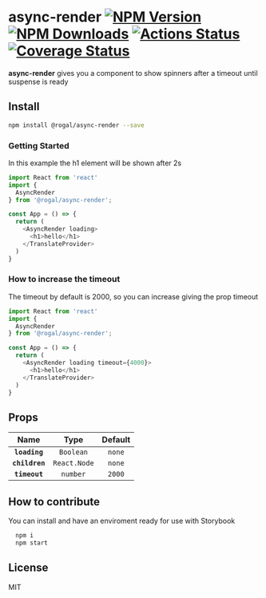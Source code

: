 # async-render [![NPM Version](https://img.shields.io/npm/v/@rogal/async-render.svg)](https://www.npmjs.com/package/@rogal/async-render) [![NPM Downloads](https://img.shields.io/npm/dm/@rogal/async-render.svg)](https://www.npmjs.com/package/async-render) [![Actions Status](https://github.com/gabrielseco/async-render/workflows/tests/badge.svg)](https://github.com/gabrielseco/async-render/actions) [![Coverage Status](https://coveralls.io/repos/github/gabrielseco/async-render/badge.svg?branch=master)](https://coveralls.io/github/gabrielseco/async-render?branch=master)

**async-render** gives you a component to show spinners after a timeout until suspense is ready

## Install

```sh
npm install @rogal/async-render --save
```

### Getting Started

In this example the h1 element will be shown after 2s

```js
import React from 'react'
import {
  AsyncRender
} from '@rogal/async-render';

const App = () => {
  return (
    <AsyncRender loading>
      <h1>hello</h1>
    </TranslateProvider>
  )
}

```

### How to increase the timeout

The timeout by default is 2000, so you can increase giving the prop timeout

```js
import React from 'react'
import {
  AsyncRender
} from '@rogal/async-render';

const App = () => {
  return (
    <AsyncRender loading timeout={4000}>
      <h1>hello</h1>
    </TranslateProvider>
  )
}
```

## Props

|            Name           |       Type        |      Default       |                                                          
| :-----------------------: | :---------------: | :----------------: | 
|       **`loading`**       |   `Boolean`       |   `none`    |
|       **`children`**      |   `React.Node`    |   `none`    |
|       **`timeout`**       |   `number`      |   `2000`    |







## How to contribute

You can install and have an enviroment ready for use with Storybook

```sh
  npm i
  npm start
```

## License

MIT